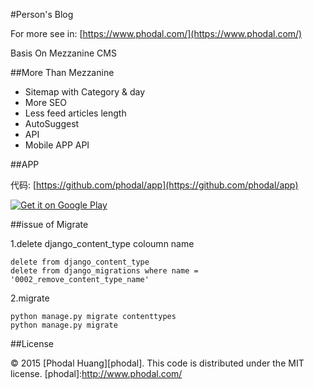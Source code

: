 #Person's Blog

For more see in: [https://www.phodal.com/](https://www.phodal.com/)

Basis On Mezzanine CMS

##More Than Mezzanine

- Sitemap with Category & day
- More SEO
- Less feed articles length
- AutoSuggest
- API
- Mobile APP API

##APP 

代码: [https://github.com/phodal/app](https://github.com/phodal/app)

<a href="https://play.google.com/store/apps/details?id=com.phodal.designiot">
  <img alt="Get it on Google Play"
       src="https://developer.android.com/images/brand/zh-cn_generic_rgb_wo_60.png" />
</a>

##issue of Migrate

1.delete django_content_type coloumn name

    delete from django_content_type
    delete from django_migrations where name = '0002_remove_content_type_name'

2.migrate

    python manage.py migrate contenttypes
    python manage.py migrate 

##License

© 2015 [Phodal Huang][phodal]. This code is distributed under the MIT license.
[phodal]:http://www.phodal.com/
